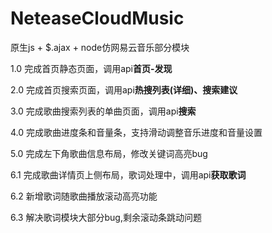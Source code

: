 ﻿# NeteaseCloudMusic
原生js + $.ajax + node仿网易云音乐部分模块

1.0	完成首页静态页面，调用api**首页-发现**

2.0	完成首页搜索页面，调用api**热搜列表(详细)、搜索建议**

3.0 完成歌曲搜索列表的单曲页面，调用api**搜索**

4.0 完成歌曲进度条和音量条，支持滑动调整音乐进度和音量设置

5.0 完成左下角歌曲信息布局，修改关键词高亮bug

6.1 完成歌曲详情页上侧布局，歌词处理中，调用api**获取歌词**

6.2 新增歌词随歌曲播放滚动高亮功能

6.3 解决歌词模块大部分bug,剩余滚动条跳动问题